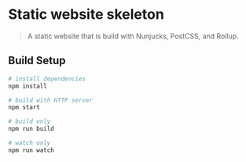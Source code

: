 # Static website skeleton
> A static website that is build with Nunjucks, PostCSS, and Rollup.

## Build Setup

``` bash
# install dependencies
npm install

# build with HTTP server
npm start

# build only
npm run build

# watch only
npm run watch
```
